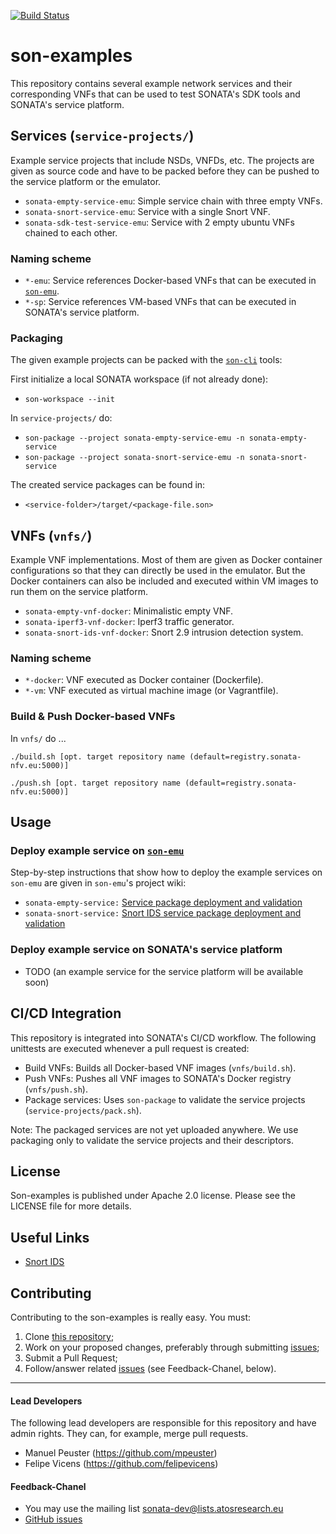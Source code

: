[![Build Status](http://jenkins.sonata-nfv.eu/buildStatus/icon?job=son-examples)](http://jenkins.sonata-nfv.eu/job/son-examples)

# son-examples

This repository contains several example network services and their corresponding VNFs that can be used to test SONATA's SDK tools and SONATA's service platform.

## Services (`service-projects/`)

Example service projects that include NSDs, VNFDs, etc. The projects are given as source code and have to be packed before they can be pushed to the service platform or the emulator.

* `sonata-empty-service-emu`: Simple service chain with three empty VNFs.
* `sonata-snort-service-emu`: Service with a single Snort VNF.
* `sonata-sdk-test-service-emu`: Service with 2 empty ubuntu VNFs chained to each other.

### Naming scheme

* `*-emu`: Service references Docker-based VNFs that can be executed in [`son-emu`](https://github.com/sonata-nfv/son-emu).
* `*-sp`: Service references VM-based VNFs that can be executed in SONATA's service platform.

### Packaging

The given example projects can be packed with the [`son-cli`](https://github.com/sonata-nfv/son-cli) tools:

First initialize a local SONATA workspace (if not already done):

* `son-workspace --init`

In `service-projects/` do:

* `son-package --project sonata-empty-service-emu -n sonata-empty-service`
* `son-package --project sonata-snort-service-emu -n sonata-snort-service`

The created service packages can be found in:

* `<service-folder>/target/<package-file.son>`


## VNFs (`vnfs/`)

Example VNF implementations. Most of them are given as Docker container configurations so that they can directly be used in the emulator. But the Docker containers can also be included and executed within VM images to run them on the service platform.

* `sonata-empty-vnf-docker`: Minimalistic empty VNF.
* `sonata-iperf3-vnf-docker`: Iperf3 traffic generator.
* `sonata-snort-ids-vnf-docker`: Snort 2.9 intrusion detection system.

### Naming scheme

* `*-docker`: VNF executed as Docker container (Dockerfile).
* `*-vm`: VNF executed as virtual machine image (or Vagrantfile).

### Build & Push Docker-based VNFs

In `vnfs/` do ...

```
./build.sh [opt. target repository name (default=registry.sonata-nfv.eu:5000)]

./push.sh [opt. target repository name (default=registry.sonata-nfv.eu:5000)]
```

## Usage

### Deploy example service on [`son-emu`](https://github.com/sonata-nfv/son-emu)

Step-by-step instructions that show how to deploy the example services on `son-emu` are given in `son-emu`'s project wiki:

* `sonata-empty-service:` [Service package deployment and validation](https://github.com/sonata-nfv/son-emu/wiki/Example-2)
* `sonata-snort-service:` [Snort IDS service package deployment and validation](https://github.com/sonata-nfv/son-emu/wiki/Example-3)

### Deploy example service on SONATA's service platform

* TODO (an example service for the service platform will be available soon)

## CI/CD Integration

This repository is integrated into SONATA's CI/CD workflow. The following unittests are executed whenever a pull request is created:

* Build VNFs: Builds all Docker-based VNF images (`vnfs/build.sh`).
* Push VNFs: Pushes all VNF images to SONATA's Docker registry (`vnfs/push.sh`).
* Package services: Uses `son-package` to validate the service projects (`service-projects/pack.sh`).

Note: The packaged services are not yet uploaded anywhere. We use packaging only to validate the service projects and their descriptors.

## License

Son-examples is published under Apache 2.0 license. Please see the LICENSE file for more details.

## Useful Links

* [Snort IDS](https://www.snort.org)

## Contributing
Contributing to the son-examples is really easy. You must:

1. Clone [this repository](http://github.com/sonata-nfv/son-examples);
2. Work on your proposed changes, preferably through submitting [issues](https://github.com/sonata-nfv/son-examples/issues);
3. Submit a Pull Request;
4. Follow/answer related [issues](https://github.com/sonata-nfv/son-examples/issues) (see Feedback-Chanel, below).

---
#### Lead Developers

The following lead developers are responsible for this repository and have admin rights. They can, for example, merge pull requests.

* Manuel Peuster (https://github.com/mpeuster)
* Felipe Vicens (https://github.com/felipevicens)


#### Feedback-Chanel

* You may use the mailing list [sonata-dev@lists.atosresearch.eu](mailto:sonata-dev@lists.atosresearch.eu)
* [GitHub issues](https://github.com/sonata-nfv/son-examples/issues)


